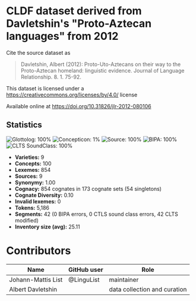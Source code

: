 # CLDF dataset derived from Davletshin's "Proto-Aztecan languages" from 2012

Cite the source dataset as

> Davletshin, Albert (2012): Proto-Uto-Aztecans on their way to the Proto-Aztecan homeland: linguistic evidence. Journal of Language Relationship. 8. 1. 75-92.

This dataset is licensed under a https://creativecommons.org/licenses/by/4.0/ license

Available online at https://doi.org/10.31826/jlr-2012-080106

## Statistics


![Glottolog: 100%](https://img.shields.io/badge/Glottolog-100%25-brightgreen.svg "Glottolog: 100%")
![Concepticon: 1%](https://img.shields.io/badge/Concepticon-1%25-red.svg "Concepticon: 1%")
![Source: 100%](https://img.shields.io/badge/Source-100%25-brightgreen.svg "Source: 100%")
![BIPA: 100%](https://img.shields.io/badge/BIPA-100%25-brightgreen.svg "BIPA: 100%")
![CLTS SoundClass: 100%](https://img.shields.io/badge/CLTS%20SoundClass-100%25-brightgreen.svg "CLTS SoundClass: 100%")

- **Varieties:** 9
- **Concepts:** 100
- **Lexemes:** 854
- **Sources:** 9
- **Synonymy:** 1.00
- **Cognacy:** 854 cognates in 173 cognate sets (54 singletons)
- **Cognate Diversity:** 0.10
- **Invalid lexemes:** 0
- **Tokens:** 5,186
- **Segments:** 42 (0 BIPA errors, 0 CTLS sound class errors, 42 CLTS modified)
- **Inventory size (avg):** 25.11

# Contributors

Name | GitHub user | Role
--- | --- | ---
Johann-Mattis List | @LinguList | maintainer | Author
Albert Davletshin | | data collection and curation | DataCurator, DataCollector


